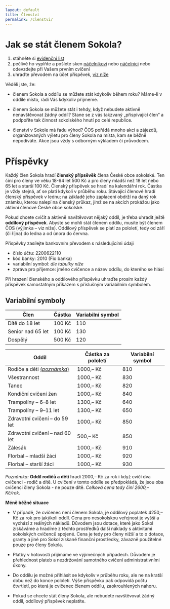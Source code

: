 ```yaml
---
layout: default
title: Členství
permalink: /clenstvi/
---
```


# Jak se stát členem Sokola? 

1. stáhněte si [evidenční list](/files/evidencni-list-cos-clen.xls)
2. pečlivě ho vyplňte a pošlete sken [náčelníkovi](/kontakt/#nelnk) nebo [náčelnici](/kontakt/#nelnice) nebo odevzdejte při Vašem prvním cvičení
3. uhraďte převodem na účet příspěvek, [viz níže](#pspvky)

Věděli jste, že:

* členem Sokola a oddílu se můžete stát kdykoliv během roku? Máme-li v oddíle místo, rádi Vás kdykoliv přijmeme.

* členem Sokola se můžete stát i tehdy, když nebudete aktivně nenavštěvovat žádný oddíl? Stane se z vás takzvaný „přispívající člen“ a podpoříte tak činnost sokolského hnutí po celé republice.

* členství v Sokole má řadu výhod? ČOS pořádá mnoho akcí a zájezdů, organizovaných výletu pro členy Sokola na místa, kam se běžně nepodíváte. Akce jsou vždy s odborným výkladem či průvodcem. 

# Příspěvky

Každý člen Sokola hradí **členský přípsěvěk** člena České obce sokolské. Ten činí pro členy ve věku 18-64 let 500 Kč a pro členy mladší než 18 let nebo 65 let a starší 100 Kč. Členský příspěvek se hradí na kalendářní rok. Částka je vždy stejná, ať se platí kdykoli v průběhu roku. Stávající členové hradí členský příspěvek v lednu; na základě jeho zaplacení obdrží na daný rok známku, kterou nalepí na členský průkaz, jímž se na akcích prokážou jako aktivní členové České obce sokolské.

Pokud chcete cvičit a aktivně navštěvovat nějaký oddíl, je třeba uhradit ještě **oddílový příspěvek**. Abyste se mohli stát členem oddílu, musíte být členem ČOS (výjimka – viz níže). Oddílový příspěvek se platí za pololetí, tedy od září (či října) do ledna a od února do června. 

Příspěvky zasílejte bankovním převodem s následujícími údaji

* číslo účtu: 2200622110
* kód banky: 2010 (Fio banka)
* variabilní symbol: _dle tabulky níže_
* zpráva pro příjemce: jméno cvičence a název oddílu, do kterého se hlásí

Při hrazení členského a oddílového příspěvku uhraďte prosím každý příspěvek samostatným příkazem s příslušným variabilním symbolem.

## Variabilní symboly

|        Člen       | Částka | Variabilní symbol |
|-------------------|--------|-------------------|
| Dítě do 18 let    | 100 Kč |               110 |
| Senior nad 65 let | 100 Kč |               130 |
| Dospělý           | 500 Kč |               120 |


|              Oddíl               | Částka za pololetí | Variabilní symbol |
|----------------------------------|--------------------|-------------------|
| Rodiče a děti [(_poznámka_)](#1) | 1000,– Kč          |               810 |
| Všestrannost                     | 1000,– Kč          |               830 |
| Tanec                            | 1000,– Kč          |               820 |
| Kondiční cvičení žen             | 1000,– Kč          |               840 |
| Trampolíny – 6–8 let             | 1300,– Kč          |               640 |
| Trampolíny – 9–11 let            | 1300,– Kč          |               650 |
| Zdravotní cvičení – do 59 let    | 1000,– Kč          |               850 |
| Zdravotní cvičení – nad 60 let   | 500,– Kč           |               850 |
| Zálesák                          | 1000,– Kč          |               910 |
| Florbal – mladší žáci            | 1000,– Kč          |               920 |
| Florbal – starší žáci            | 1000,– Kč          |               930 |

<a id="1">_Poznámka:_</a> **Oddíl rodičů a dětí** hradí 2000,– Kč za rok i když cvičí dva cvičenci - rodič a dítě. U cvičení v tomto oddíle se předpokládá, že jsou oba cvičenci členy Sokola - ne pouze dítě. *Celková cena tedy činí 2600,– Kč/rok.*

**Méně běžné situace**

* V případě, že cvičenec není členem Sokola, je oddílový poplatek 4250,– Kč za rok pro jakýkoli oddíl. Cena pro nesokolskou veřejnost je vyšší a vychází z reálných nákladů. Důvodem jsou dotace, které jako Sokol získáváme a hradíme z těchto prostředků další náklady s aktivitami sokolských cvičenců spojené. Cena je tedy pro členy nižší a to o dotace, granty a jiné pro Sokol získané finanční prostředky, závazně použitelné pouze pro členy Sokola.

* Platby v hotovosti přijímáme ve výjimečných případech. Důvodem je přehlednost plateb a nezdržování samotného cvičení administrativními úkony.

* Do oddílu je možné přihlásit se kdykoliv v průběhu roku, ale ne na kratší dobu než do konce pololetí. Výše příspěvku pak odpovídá počtu čtvrtletí, po která je cvičenec členem oddílu, zaokrouhlených nahoru.

* Pokud se chcete stát členy Sokola, ale nebudete navštěvovat žádný oddíl, oddílový příspěvek neplatíte.

